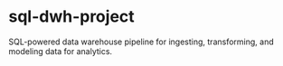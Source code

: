 # sql-dwh-project
SQL-powered data warehouse pipeline for ingesting, transforming, and modeling data for analytics.
